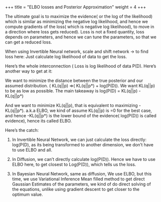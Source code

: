 +++
title = "ELBO losses and Posterior Approximation"
weight = 4
+++

The ultimate goal is to maximize the evidence( or the log of the likelihood)
which is similar as minimizing the negative log likelihood, and hence we compute gradients of the loss( which is negative log likelihood), to move in a direction where loss gets reduced).
Loss is not a fixed quantity, loss depends on parameters, and hence we can tune the parameters, so that we can get a reduced loss.

When using Invertible Neural  network, scale and shift network
→ to find loss here:
Just calculate log likelihood of data to get the loss.

Here’s the whole interconnection 
( Loss is log likelihood of data P(D).
Here’s another way to get at it:

We want to minimize the distance between the true posterior and our assumed distribution.
( KL(q||p) ⇒( KL(q||p*) + log(P(D)).
We want KL(q||p) to be as low as possible.
The main takeaway is log(P(D) = KL(q||p) -KL(q||p*)

And we want to minimize KL(q||p), that is equivalent to maximizing  -KL(q||p*). a.k.a ELBO, we kind of assume KL(q||p) is =0 for the best case, and hence -KL(q||p*) is the lower bound of the evidence( log(P(D)) is called evidence), hence its called ELBO.

Here’s the catch:

1) In Invertible Neural Network, we can just calculate the loss directly:
log(P(D), as its being transformed to another dimension, we don’t have to use ELBO and all.

2) In Diffusion, we can’t directly calculate log(P(D)).
Hence we have to use ELBO here, to get closest to Log(P(D)), which tells us the loss.

3) In Bayesian Neural Network, same as diffusion,
We use ELBO, but this time, we use Variational Inference Mean filled method to get direct Gaussian Estimates of the parameters, we kind of do direct solving of the equations, unlike using gradient descent to get closer to the optimum value.